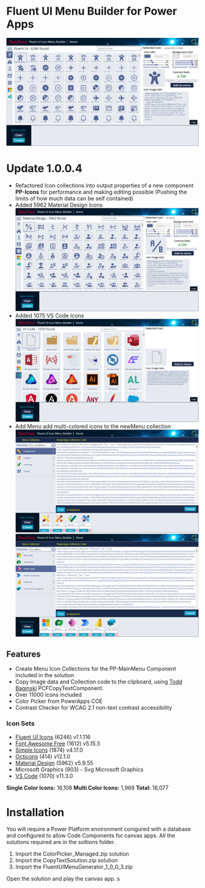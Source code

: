 # Fluent UI Menu Builder for Power Apps

![Menu Generator](./assets/1.0.0.4.png)
# Update 1.0.0.4

- Refactored Icon collections into output properties of a new component __PP-Icons__ for performance and making editing possible (Pushing the limits of how much data can be self contained)
- Added 5962 Material Design Icons
![Viva Menu](./assets/mat-icons.png)
- Added 1075 VS Code Icons
![Viva Menu](./assets/vs-code.png)
- Add Menu add multi-colored icons to the newMenu collection
![Viva Menu](./assets/viva-menu.png)
![Viva Menu](./assets/ms-menu.png)
## Features
- Create Menu Icon Collections for the PP-MainMenu Component included in the solution
- Copy Image data and Collection code to the clipboard, using [Todd Baginski](https://github.com/TBag/power-apps-copy-text-to-clipboard) PCFCopyTextComponent.
- Over 11000 icons included
- Color Picker from PowerApps COE
- Contrast Checker for WCAG 2.1 non-text contrast accessibility


### Icon Sets
- [Fluent UI Icons](https://github.com/microsoft/fluentui-system-icons) (6246) v1.1.116
- [Font Awesome Free](https://github.com/FortAwesome/Font-Awesome) (1612) v5.15.3
- [Simple Icons](https://github.com/simple-icons/simple-icons) (1874) v4.17.0
- [Octicons](https://github.com/primer/octicons) (414) v12.1.0
- [Material Design](https://github.com/Templarian/MaterialDesign-SVG) (5962) v5.9.55
- Microsoft Graphics (903) - Svg Microsoft Graphics 
- [VS Code](https://github.com/vscode-icons/vscode-icons) (1070) v11.3.0

__Single Color Icons:__  16,108
__Multi Color Icons:__    1,969
__Total:__               18,077

# Installation

You will require a Power Platform environment conigured with a database and configured to allow Code Components for canvas apps. All the solutions required are in the soltions folder.

1. Import the ColorPicker_Managed.zip solution 
2. Import the CopyTextSolution.zip solution
3. Import the FluentUIMenuGenerator_1_0_0_3.zip

Open the solution and play the canvas app.
s